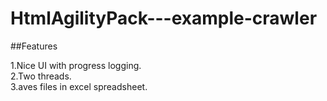 # HtmlAgilityPack---example-crawler 

##Features

1.Nice UI with progress logging.<br />
2.Two threads.<br />
3.aves files in excel spreadsheet.<br />

